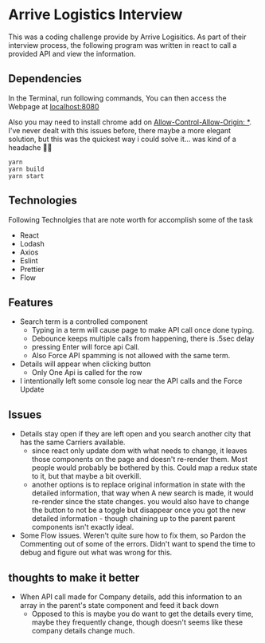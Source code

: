# Arrive Logistics Interview

This was a coding challenge provide by Arrive Logisitics.  As part of their interview process, the following program was written in react to call a provided API and view the information.

## Dependencies
In the Terminal, run following commands,  You can then access the Webpage at  [localhost:8080](http://localhost:8080/)

Also you may need to install chrome add on [Allow-Control-Allow-Origin: *](https://chrome.google.com/webstore/detail/allow-control-allow-origi/nlfbmbojpeacfghkpbjhddihlkkiljbi/related?hl=en).  I've never dealt with this issues before, there maybe a more elegant solution, but this was the quickest way i could solve it... was kind of a headache 🤦‍♂️

``` 
yarn
yarn build
yarn start
```


## Technologies
Following Technolgies that are note worth for accomplish some of the task

* React
* Lodash
* Axios
* Eslint
* Prettier
* Flow 

## Features

* Search term is a controlled component 
    * Typing in a term will cause page to make API call once done typing.
    * Debounce keeps multiple calls from happening, there is .5sec delay
    * pressing Enter will force api Call. 
    * Also Force API spamming is not allowed with the same term.
* Details will appear when clicking button
    * Only One Api is called for the row
* I intentionally left some console log near the API calls and the Force Update


## Issues

* Details stay open if they are left open and you search another city that has the same Carriers available.  
    - since react only update dom with what needs to change, it leaves those components on the page and doesn't re-render them.  Most people would probably be bothered by this.  Could map a redux state to it, but that maybe a bit overkill.  
    - another options is to replace original information in state with the detailed information, that way when A new search is made, it would re-render since the state changes. you would also have to change the button to not be a toggle but disappear once you got the new detailed information - though chaining up to the parent parent components isn't exactly ideal.  
* Some Flow issues.  Weren't quite sure how to fix them, so Pardon the Commenting out of some of the errors.  Didn't want to spend the time to debug and figure out what was wrong for this.  

## thoughts to make it better

* When API call made for Company details,  add this information to an array in the parent's state component and feed it back down
    * Opposed to this is maybe you do want to get the details every time, maybe they frequently change, though doesn't seems like these company details change much.  

